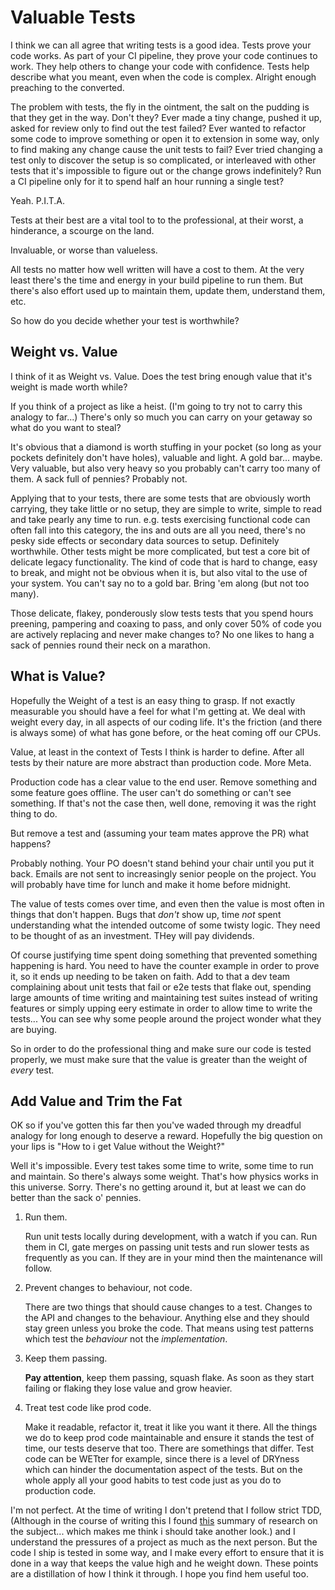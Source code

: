 # Valuable Tests

I think we can all agree that writing tests is a good idea.
Tests prove your code works.
As part of your CI pipeline, they prove your code continues to work.
They help others to change your code with confidence.
Tests help describe what you meant, even when the code is complex.
Alright enough preaching to the converted.

The problem with tests, the fly in the ointment, the salt on the pudding is that they get in the way.
Don't they?
Ever made a tiny change, pushed it up, asked for review only to find out the test failed?
Ever wanted to refactor some code to improve something or open it to extension in some way,
only to find making any change cause the unit tests to fail?
Ever tried changing a test only to discover the setup is so complicated,
or interleaved with other tests that it's impossible to figure out or the change grows indefinitely?
Run a CI pipeline only for it to spend half an hour running a single test?

Yeah. P.I.T.A.

Tests at their best are a vital tool to to the professional,
at their worst, a hinderance, a scourge on the land.

Invaluable, or worse than valueless.

All tests no matter how well written will have a cost to them.
At the very least there's the time and energy in your build pipeline to run them.
But there's also effort used up to maintain them, update them, understand them, etc.

So how do you decide whether your test is worthwhile?

## Weight vs. Value

I think of it as Weight vs. Value.
Does the test bring enough value that it's weight is made worth while?

If you think of a project as like a heist.
(I'm going to try not to carry this analogy to far...)
There's only so much you can carry on your getaway so what do you want to steal?

It's obvious that a diamond is worth stuffing in your pocket
(so long as your pockets definitely don't have holes), valuable and light.
A gold bar... maybe.
Very valuable, but also very heavy so you probably can't carry too many of them.
A sack full of pennies? Probably not.

Applying that to your tests,
there are some tests that are obviously worth carrying,
they take little or no setup,
they are simple to write,
simple to read and take pearly any time to run.
e.g. tests exercising functional code can often fall into this category,
the ins and outs are all you need,
there's no pesky side effects or secondary data sources to setup.
Definitely worthwhile.
Other tests might be more complicated, but test a core bit of delicate legacy functionality.
The kind of code that is hard to change,
easy to break,
and might not be obvious when it is,
but also vital to the use of your system.
You can't say no to a gold bar.
Bring 'em along (but not too many).

Those delicate,
flakey,
ponderously slow tests tests that you spend hours preening,
pampering and coaxing to pass,
and only cover 50% of code you are actively replacing and never make changes to?
No one likes to hang a sack of pennies round their neck on a marathon.

## What is Value?

Hopefully the Weight of a test is an easy thing to grasp.
If not exactly measurable you should have a feel for what I'm getting at.
We deal with weight every day,
in all aspects of our coding life.
It's the friction (and there is always some) of what has gone before,
or the heat coming off our CPUs.

Value, at least in the context of Tests I think is harder to define.
After all tests by their nature are more abstract than production code.
More Meta.

Production code has a clear value to the end user.
Remove something and some feature goes offline.
The user can't do something or can't see something.
If that's not the case then, well done, removing it was the right thing to do.

But remove a test and (assuming your team mates approve the PR) what happens?

Probably nothing.
Your PO doesn't stand behind your chair until you put it back.
Emails are not sent to increasingly senior people on the project.
You will probably have time for lunch and make it home before midnight.

The value of tests comes over time,
and even then the value is most often in things that don't happen.
Bugs that *don't* show up,
time *not* spent understanding what the intended outcome of some twisty logic.
They need to be thought of as an investment.
THey will pay dividends.

Of course justifying time spent doing something that prevented something happening is hard.
You need to have the counter example in order to prove it,
so it ends up needing to be taken on faith.
Add to that a dev team complaining about unit tests that fail or e2e tests that flake out,
spending large amounts of time writing and maintaining test suites instead of writing features
or simply upping eery estimate in order to allow time to write the tests...
You can see why some people around the project wonder what they are buying.

So in order to do the professional thing and make sure our code is tested properly,
we must make sure that the value is greater than the weight of *every* test.

## Add Value and Trim the Fat

OK so if you've gotten this far then you've waded through my dreadful analogy for long enough to deserve a reward.
Hopefully the big question on your lips is "How to i get Value without the Weight?"

Well it's impossible. Every test takes some time to write, some time to run and maintain.
So there's always some weight.
That's how physics works in this universe.
Sorry.
There's no getting around it,
but at least we can do better than the sack o' pennies.

1. Run them.

   Run unit tests locally during development,
   with a watch if you can.
   Run them in CI,
   gate merges on passing unit tests and run slower tests as frequently as you can.
   If they are in your mind then the maintenance will follow.

2. Prevent changes to behaviour, not code.

   There are two things that should cause changes to a test.
   Changes to the API and changes to the behaviour.
   Anything else and they should stay green unless you broke the code.
   That means using test patterns which test the *behaviour* not the *implementation*.

3. Keep them passing.

   **Pay attention**, keep them passing, squash flake.
   As soon as they start failing or flaking they lose value and grow heavier.

4. Treat test code like prod code.

   Make it readable, refactor it, treat it like you want it there.
   All the things we do to keep prod code maintainable and ensure it stands the test of time,
   our tests deserve that too.
   There are somethings that differ.
   Test code can be WETter for example,
   since there is a level of DRYness which can hinder the documentation aspect of the tests.
   But on the whole apply all your good habits to test code just as you do to production code.

I'm not perfect. At the time of writing I don't pretend that I follow strict TDD,
(Although in the course of writing this I found
[this](https://www.computer.org/csdl/magazine/so/2007/03/s3024/13rRUygT7kK)
summary of research on the subject... which makes me think i should take another look.)
and I understand the pressures of a project as much as the next person.
But the code I ship is tested in some way,
and I make every effort to ensure that it is done in a way that keeps the value high and he weight down.
These points are a distillation of how I think it through.
I hope you find hem useful too.
